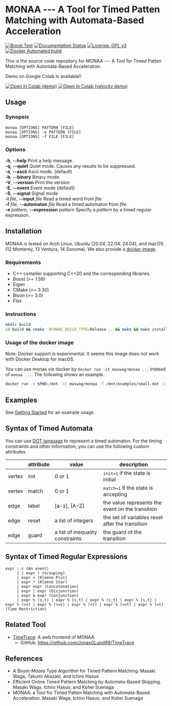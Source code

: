 MONAA --- A Tool for Timed Patten Matching with Automata-Based Acceleration
===========================================================================

[![Boost.Test](https://github.com/MasWag/monaa/actions/workflows/boosttest.yml/badge.svg?branch=master)](https://github.com/MasWag/monaa/actions/workflows/boosttest.yml)
[![Documentation Status](https://readthedocs.org/projects/monaa/badge/?version=latest)](https://monaa.readthedocs.io/en/latest/?badge=latest)
[![License: GPL v3](https://img.shields.io/badge/License-GPLv3-blue.svg)](./LICENSE)
[![Docker Automated build](https://img.shields.io/docker/cloud/automated/maswag/monaa.svg)](https://hub.docker.com/r/maswag/monaa/)


This is the source code repository for MONAA --- A Tool for Timed Patten Matching with Automata-Based Acceleration.

Demo on Google Colab is available!!

[![Open In Colab (demo)](https://colab.research.google.com/assets/colab-badge.svg)](https://colab.research.google.com/github/MasWag/monaa/blob/master/demo/MONAA%20demo.ipynb)
[![Open In Colab (velocity demo)](https://colab.research.google.com/assets/colab-badge.svg)](https://colab.research.google.com/github/MasWag/monaa/blob/master/demo/MONAA%20velocity%20demo.ipynb)

Usage
-----

### Synopsis

    monaa [OPTIONS] PATTERN [FILE]
    monaa [OPTIONS] -e PATTERN [FILE]
    monaa [OPTIONS] -f FILE [FILE]

### Options

**-h**, **--help** Print a help message. <br />
**-q**, **--quiet** Quiet mode. Causes any results to be suppressed. <br />
**-a**, **--ascii** Ascii mode. (default) <br />
**-b**, **--binary** Binary mode. <br />
**-V**, **--version** Print the version <br />
**-E**, **--event** Event mode (default) <br />
**-S**, **--signal** Signal mode <br />
**-i** *file*, **--input** *file* Read a timed word from *file*. <br />
**-f** *file*, **--automaton** *file* Read a timed automaton from *file*. <br />
**-e** *pattern*, **--expression** *pattern* Specify a *pattern* by a timed regular expression. <br />

Installation
------------

MONAA is tested on Arch Linux, Ubuntu (20.04, 22.04, 24.04), and macOS (12 Monterey, 13 Ventura, 14 Sonoma). We also provide a [docker image](https://hub.docker.com/repository/docker/maswag/monaa).

### Requirements

* C++ compiler supporting C++20 and the corresponding libraries.
* Boost (>= 1.59)
* Eigen
* CMake (>= 3.30)
* Bison (>= 3.0)
* Flex

### Instructions

```sh
mkdir build
cd build && cmake -DCMAKE_BUILD_TYPE=Release .. && make && make install
```

### Usage of the docker image

Note: Docker support is experimental. It seems this image does not work with Docker Desktop for macOS.

You can use monaa via docker by `docker run -it maswag/monaa ...` instead of `monaa ...`.
The following shows an example.

```sh
docker run -v $PWD:/mnt -it maswag/monaa -f /mnt/examples/small.dot -i /mnt/examples/small.txt
```

Examples
--------

See [Getting Started](./doc/getting_started.md) for an example usage.

Syntax of Timed Automata
------------------------

You can use [DOT language](http://www.graphviz.org/content/dot-language) to represent a timed automaton. For the timing constraints and other information, you can use the following custom attributes.

<table>
<thead>
<tr class="header">
<th></th>
<th>attribute</th>
<th>value</th>
<th>description</th>
</tr>
</thead>
<tbody>
<tr class="odd">
<td>vertex</td>
<td>init</td><td>0 or 1</td><td><tt>init=1</tt> if the state is initial</td></tr>
<tr class="even">
<td>vertex</td><td>match</td><td>0 or 1</td><td><tt>match=1</tt> if the state is accepting</td>
</tr>
<tr class="odd">
<td>edge</td><td>label</td><td>[a-z], [A-Z]</td><td>the value represents the event on the transition</td>
</tr>
<tr class="even">
<td>edge</td><td>reset</td><td>a list of integers</td><td>the set of variables reset after the transition</td>
</tr>
<tr class="odd">
<td>edge</td><td>guard</td><td>a list of inequality constraints</td><td>the guard of the transition</td>
</tr>
</tbody>
</table>

Syntax of Timed Regular Expressions
-----------------------------------


    expr : c (An event)
         | ( expr ) (Grouping)
         | expr + (Kleene Plus)
         | expr * (Kleene Star)
         | expr expr (Concatenation)
         | expr | expr (Disjunction)
         | expr & expr (Conjunction)
         | expr % (s,t) | expr % [s,t) | expr % (s,t] | expr % [s,t] | expr % (>s) | expr % (>=s) | expr % (<t) | expr % (<=t) | expr % (=t) (Time Restriction)

Related Tool
-------------

- [TimeTrace](https://time-trace.vercel.app/): A web frontend of MONAA
    - GitHub: https://github.com/JonasGLund99/TimeTrace

References
-------------

* A Boyer-Moore Type Algorithm for Timed Pattern Matching. Masaki Waga, Takumi Akazaki, and Ichiro Hasuo
* Efficient Online Timed Pattern Matching by Automata-Based Skipping. Masaki Waga, Ichiro Hasuo, and Kohei Suenaga
* MONAA: a Tool for Timed Patten Matching with Automata-Based Acceleration. Masaki Waga, Ichiro Hasuo, and Kohei Suenaga
